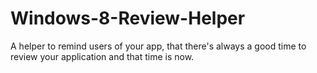 Windows-8-Review-Helper
=======================

A helper to remind users of your app, that there's always a good time to review your application and that time is now.
